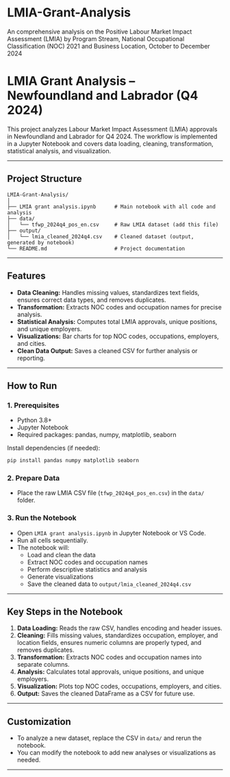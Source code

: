 # LMIA-Grant-Analysis
An comprehensive analysis on the Positive Labour Market Impact Assessment (LMIA) by Program Stream, National Occupational Classification (NOC) 2021 and Business Location, October to December 2024

# LMIA Grant Analysis – Newfoundland and Labrador (Q4 2024)

This project analyzes Labour Market Impact Assessment (LMIA) approvals in Newfoundland and Labrador for Q4 2024. The workflow is implemented in a Jupyter Notebook and covers data loading, cleaning, transformation, statistical analysis, and visualization.

---

## Project Structure

```
LMIA-Grant-Analysis/
│
├── LMIA grant analysis.ipynb      # Main notebook with all code and analysis
├── data/
│   └── tfwp_2024q4_pos_en.csv     # Raw LMIA dataset (add this file)
├── output/
│   └── lmia_cleaned_2024q4.csv    # Cleaned dataset (output, generated by notebook)
└── README.md                      # Project documentation
```

---

## Features

- **Data Cleaning:** Handles missing values, standardizes text fields, ensures correct data types, and removes duplicates.
- **Transformation:** Extracts NOC codes and occupation names for precise analysis.
- **Statistical Analysis:** Computes total LMIA approvals, unique positions, and unique employers.
- **Visualizations:** Bar charts for top NOC codes, occupations, employers, and cities.
- **Clean Data Output:** Saves a cleaned CSV for further analysis or reporting.

---

## How to Run

### 1. Prerequisites

- Python 3.8+
- Jupyter Notebook
- Required packages: pandas, numpy, matplotlib, seaborn

Install dependencies (if needed):

```bash
pip install pandas numpy matplotlib seaborn
```

### 2. Prepare Data

- Place the raw LMIA CSV file (`tfwp_2024q4_pos_en.csv`) in the `data/` folder.

### 3. Run the Notebook

- Open `LMIA grant analysis.ipynb` in Jupyter Notebook or VS Code.
- Run all cells sequentially.
- The notebook will:
  - Load and clean the data
  - Extract NOC codes and occupation names
  - Perform descriptive statistics and analysis
  - Generate visualizations
  - Save the cleaned data to `output/lmia_cleaned_2024q4.csv`

---

## Key Steps in the Notebook

1. **Data Loading:** Reads the raw CSV, handles encoding and header issues.
2. **Cleaning:** Fills missing values, standardizes occupation, employer, and location fields, ensures numeric columns are properly typed, and removes duplicates.
3. **Transformation:** Extracts NOC codes and occupation names into separate columns.
4. **Analysis:** Calculates total approvals, unique positions, and unique employers.
5. **Visualization:** Plots top NOC codes, occupations, employers, and cities.
6. **Output:** Saves the cleaned DataFrame as a CSV for future use.

---

## Customization

- To analyze a new dataset, replace the CSV in `data/` and rerun the notebook.
- You can modify the notebook to add new analyses or visualizations as needed.

---



